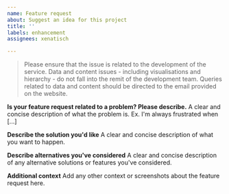 ```yaml
---
name: Feature request
about: Suggest an idea for this project
title: ''
labels: enhancement
assignees: xenatisch

---
```


> Please ensure that the issue is related to the development of the service. Data and content issues - including visualisations and hierarchy - do not fall into the remit of the development team.  Queries related to data and content should be directed to the email provided on the website.

**Is your feature request related to a problem? Please describe.**
A clear and concise description of what the problem is. Ex. I'm always frustrated when [...]

**Describe the solution you'd like**
A clear and concise description of what you want to happen.

**Describe alternatives you've considered**
A clear and concise description of any alternative solutions or features you've considered.

**Additional context**
Add any other context or screenshots about the feature request here.
